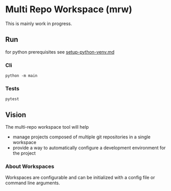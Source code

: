 # Multi Repo Workspace (mrw) 
This is mainly work in progress.


## Run
for python prerequisites see [setup-python-venv.md](setup-python-venv.md)
### Cli
```
python -m main
```
### Tests
```
pytest
```

## Vision
The multi-repo workspace tool will help
- manage projects composed of multiple git repositories in a single workspace 
- provide a way to automatically configure a development environment for the project

### About Workspaces
Workspaces are configurable and can be initialized with a config file or command line arguments.
